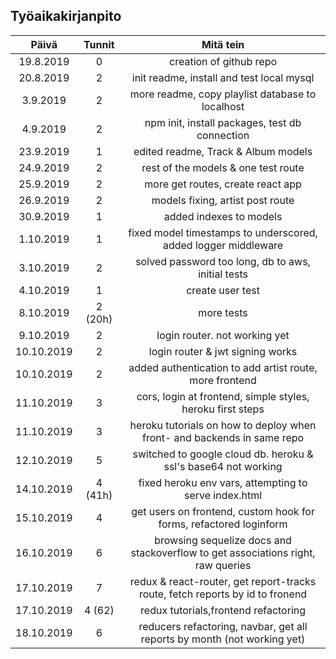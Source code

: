 ## Työaikakirjanpito

|   Päivä    | Tunnit  |                                    Mitä tein                                     |
| :--------: | :-----: | :------------------------------------------------------------------------------: |
| 19.8.2019  |    0    |                             creation of github repo                              |
| 20.8.2019  |    2    |                    init readme, install and test local mysql                     |
|  3.9.2019  |    2    |                 more readme, copy playlist database to localhost                 |
|  4.9.2019  |    2    |                  npm init, install packages, test db connection                  |
| 23.9.2019  |    1    |                       edited readme, Track & Album models                        |
| 24.9.2019  |    2    |                       rest of the models & one test route                        |
| 25.9.2019  |    2    |                        more get routes, create react app                         |
| 26.9.2019  |    2    |                         models fixing, artist post route                         |
| 30.9.2019  |    1    |                             added indexes to models                              |
| 1.10.2019  |    1    |          fixed model timestamps to underscored, added logger middleware          |
| 3.10.2019  |    2    |                solved password too long, db to aws, initial tests                |
| 4.10.2019  |    1    |                                 create user test                                 |
| 8.10.2019  | 2 (20h) |                                    more tests                                    |
| 9.10.2019  |    2    |                          login router. not working yet                           |
| 10.10.2019 |    2    |                         login router & jwt signing works                         |
| 10.10.2019 |    2    |             added authentication to add artist route, more frontend              |
| 11.10.2019 |    3    |            cors, login at frontend, simple styles, heroku first steps            |
| 11.10.2019 |    3    |     heroku tutorials on how to deploy when front- and backends in same repo      |
| 12.10.2019 |    5    |          switched to google cloud db. heroku & ssl's base64 not working          |
| 14.10.2019 | 4 (41h) |              fixed heroku env vars, attempting to serve index.html               |
| 15.10.2019 |    4    |        get users on frontend, custom hook for forms, refactored loginform        |
| 16.10.2019 |    6    | browsing sequelize docs and stackoverflow to get associations right, raw queries |
| 17.10.2019 |    7    |  redux & react-router, get report-tracks route, fetch reports by id to fronend   |
| 17.10.2019 | 4 (62)  |                       redux tutorials,frontend refactoring                       |
| 18.10.2019 |    6    |     reducers refactoring, navbar, get all reports by month (not working yet)     |
